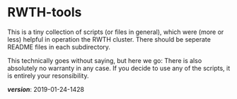 # RWTH-tools

This is a tiny collection of scripts (or files in general), which were (more or less) 
helpful in operation the RWTH cluster.
There should be seperate README files in each subdirectory.

This technically goes without saying, but here we go: 
There is also absolutely no warranty in any case. If you decide to use any of the scripts, it is entirely your resonsibility.

___version___: 2019-01-24-1428
